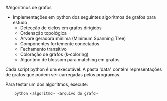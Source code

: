 #Algoritmos de grafos

- Implementações em python dos seguintes algoritmos de grafos para estudo
    - Detecção de ciclos em grafos dirigidos
    - Ordenação topológica
    - Árvore geradora mínima (Minimum Spanning Tree)
    - Componentes fortemente conectados
    - Fechamento transitivo
    - Coloração de grafos (k-coloring)
    - Algoritmo de blossom para matching em grafos

Cada script python é um executável. A pasta 'data' contém representações de 
grafos que podem ser carregadas pelos programas.

Para testar um dos algoritmos, execute:

        python <algoritmo> <arquivo do grafo> 

